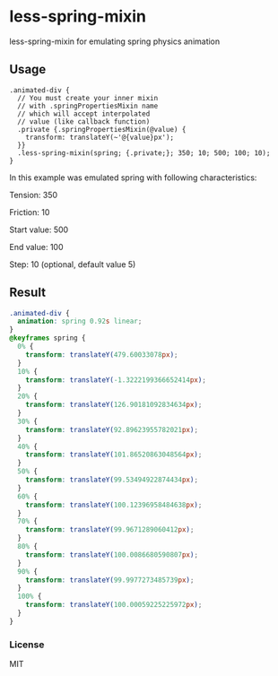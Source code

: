 # less-spring-mixin

less-spring-mixin for emulating spring physics animation

## Usage

```less
.animated-div {
  // You must create your inner mixin
  // with .springPropertiesMixin name
  // which will accept interpolated
  // value (like callback function)
  .private {.springPropertiesMixin(@value) {
    transform: translateY(~'@{value}px');
  }}
  .less-spring-mixin(spring; {.private;}; 350; 10; 500; 100; 10);
}
```

In this example was emulated spring with following characteristics:

Tension: 350

Friction: 10

Start value: 500

End value: 100

Step: 10 (optional, default value 5)

## Result

```css
.animated-div {
  animation: spring 0.92s linear;
}
@keyframes spring {
  0% {
    transform: translateY(479.60033078px);
  }
  10% {
    transform: translateY(-1.3222199366652414px);
  }
  20% {
    transform: translateY(126.90181092834634px);
  }
  30% {
    transform: translateY(92.89623955782021px);
  }
  40% {
    transform: translateY(101.86520863048564px);
  }
  50% {
    transform: translateY(99.53494922874434px);
  }
  60% {
    transform: translateY(100.12396958484638px);
  }
  70% {
    transform: translateY(99.9671289060412px);
  }
  80% {
    transform: translateY(100.0086680590807px);
  }
  90% {
    transform: translateY(99.9977273485739px);
  }
  100% {
    transform: translateY(100.00059225225972px);
  }
}

```

### License

MIT